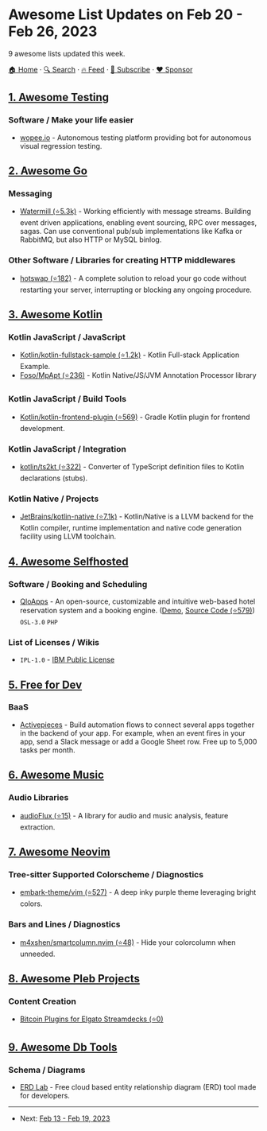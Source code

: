 # Awesome List Updates on Feb 20 - Feb 26, 2023

9 awesome lists updated this week.

[🏠 Home](/README.md) · [🔍 Search](https://www.trackawesomelist.com/search/) · [🔥 Feed](https://www.trackawesomelist.com/week/rss.xml) · [📮 Subscribe](https://trackawesomelist.us17.list-manage.com/subscribe?u=d2f0117aa829c83a63ec63c2f&id=36a103854c) · [❤️  Sponsor](https://github.com/sponsors/theowenyoung)



## [1. Awesome Testing](/content/TheJambo/awesome-testing/week/README.md)

### Software / Make your life easier

*   [wopee.io](https://wopee.io/) - Autonomous testing platform providing bot for autonomous visual regression testing.

## [2. Awesome Go](/content/avelino/awesome-go/week/README.md)

### Messaging

*   [Watermill (⭐5.3k)](https://github.com/ThreeDotsLabs/watermill) - Working efficiently with message streams. Building event driven applications, enabling event sourcing, RPC over messages, sagas. Can use conventional pub/sub implementations like Kafka or RabbitMQ, but also HTTP or MySQL binlog.

### Other Software / Libraries for creating HTTP middlewares

*   [hotswap (⭐182)](https://github.com/edwingeng/hotswap) - A complete solution to reload your go code without restarting your server, interrupting or blocking any ongoing procedure.

## [3. Awesome Kotlin](/content/KotlinBy/awesome-kotlin/week/README.md)

### Kotlin JavaScript / JavaScript

*   [Kotlin/kotlin-fullstack-sample (⭐1.2k)](https://github.com/Kotlin/kotlin-fullstack-sample) - Kotlin Full-stack Application Example.
*   [Foso/MpApt (⭐236)](https://github.com/Foso/MpApt) - Kotlin Native/JS/JVM Annotation Processor library

### Kotlin JavaScript / Build Tools

*   [Kotlin/kotlin-frontend-plugin (⭐569)](https://github.com/Kotlin/kotlin-frontend-plugin) - Gradle Kotlin plugin for frontend development.

### Kotlin JavaScript / Integration

*   [kotlin/ts2kt (⭐322)](https://github.com/kotlin/ts2kt) - Converter of TypeScript definition files to Kotlin declarations (stubs).

### Kotlin Native / Projects

*   [JetBrains/kotlin-native (⭐7.1k)](https://github.com/JetBrains/kotlin-native) - Kotlin/Native is a LLVM backend for the Kotlin compiler, runtime implementation and native code generation facility using LLVM toolchain.

## [4. Awesome Selfhosted](/content/awesome-selfhosted/awesome-selfhosted/week/README.md)

### Software / Booking and Scheduling

*   [QloApps](https://qloapps.com/) - An open-source, customizable and intuitive web-based hotel reservation system and a booking engine. ([Demo](https://demo.qloapps.com/), [Source Code (⭐579)](https://github.com/webkul/hotelcommerce)) `OSL-3.0` `PHP`

### List of Licenses / Wikis

*   `IPL-1.0` - [IBM Public License](https://spdx.org/licenses/IPL-1.0.html)

## [5. Free for Dev](/content/ripienaar/free-for-dev/week/README.md)

### BaaS

*   [Activepieces](https://www.activepieces.com) - Build automation flows to connect several apps together in the backend of your app. For example, when an event fires in your app, send a Slack message or add a Google Sheet row. Free up to 5,000 tasks per month.

## [6. Awesome Music](/content/ciconia/awesome-music/week/README.md)

### Audio Libraries

*   [audioFlux (⭐15)](https://github.com/libAudioFlux/audioFlux) - A library for audio and music analysis, feature extraction.

## [7. Awesome Neovim](/content/rockerBOO/awesome-neovim/week/README.md)

### Tree-sitter Supported Colorscheme / Diagnostics

*   [embark-theme/vim (⭐527)](https://github.com/embark-theme/vim) - A deep inky purple theme leveraging bright colors.

### Bars and Lines / Diagnostics

*   [m4xshen/smartcolumn.nvim (⭐48)](https://github.com/m4xshen/smartcolumn.nvim) - Hide your colorcolumn when unneeded.

## [8. Awesome Pleb Projects](/content/quilloughbee/awesome-pleb-projects/week/README.md)

### Content Creation

*   [Bitcoin Plugins for Elgato Streamdecks (⭐0)](https://github.com/quilloughbee/streamdeck-bitcoin-plugins)

## [9. Awesome Db Tools](/content/mgramin/awesome-db-tools/week/README.md)

### Schema / Diagrams

*   [ERD Lab](https://www.erdlab.io/) - Free cloud based entity relationship diagram (ERD) tool made for developers.

---

- Next: [Feb 13 - Feb 19, 2023](/content/2023/7/README.md)